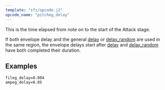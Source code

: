 ```yaml
---
template: "sfz/opcode.j2"
opcode_name: "pitcheg_delay"
---
```

This is the time elapsed from note on to the start of
the Attack stage.

If both envelope delay and the general [delay] or [delay_random]
are used in the same region, the envelope delays start after [delay] and
[delay_random] have both completed their duration.

## Examples

```sfz
fileg_delay=0.004
ampeg_delay=0.05
```


[delay]:        delay.md
[delay_random]: delay_random.md
